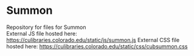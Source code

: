 # Summon
Repository for files for Summon<br>
External JS file hosted here: https://culibraries.colorado.edu/static/js/summon.js
External CSS file hosted here: https://culibraries.colorado.edu/static/css/cubsummon.css
